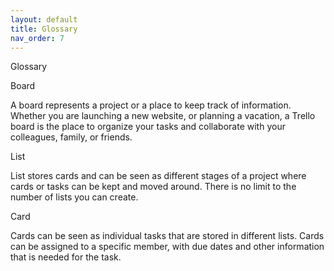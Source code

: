 ```yaml
---
layout: default
title: Glossary
nav_order: 7
---
```

Glossary


Board

A board represents a project or a place to keep track of information. Whether you are launching a new website, or planning a vacation, a Trello board is the place to organize your tasks and collaborate with your colleagues, family, or friends.

List

List stores cards and can be seen as different stages of a project where cards or tasks can be kept and moved around. There is no limit to the number of lists you can create.

Card

Cards can be seen as individual tasks that are stored in different lists. Cards can be assigned to a specific member, with due dates and other information that is needed for the task.

